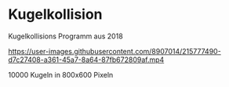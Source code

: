 # Kugelkollision
Kugelkollisions Programm aus 2018


https://user-images.githubusercontent.com/8907014/215777490-d7c27408-a361-45a7-8a64-87fb672809af.mp4

10000 Kugeln in 800x600 Pixeln
